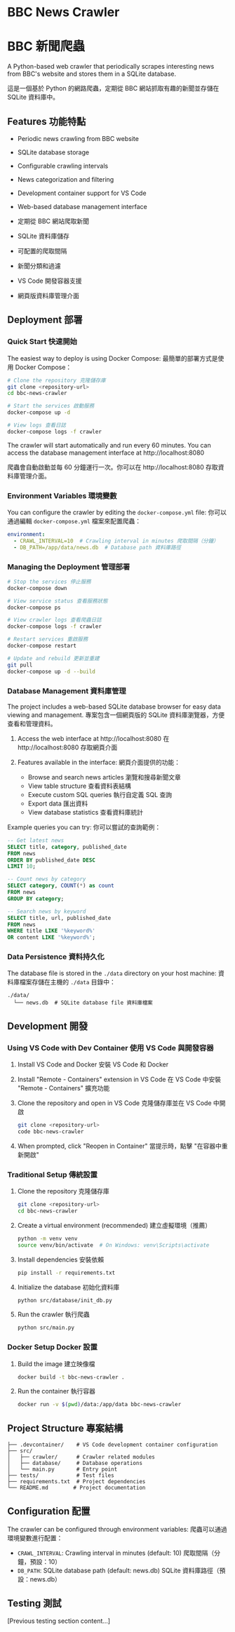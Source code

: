 # BBC News Crawler
# BBC 新聞爬蟲

A Python-based web crawler that periodically scrapes interesting news from BBC's website and stores them in a SQLite database.

這是一個基於 Python 的網路爬蟲，定期從 BBC 網站抓取有趣的新聞並存儲在 SQLite 資料庫中。

## Features 功能特點

- Periodic news crawling from BBC website
- SQLite database storage
- Configurable crawling intervals
- News categorization and filtering
- Development container support for VS Code
- Web-based database management interface

- 定期從 BBC 網站爬取新聞
- SQLite 資料庫儲存
- 可配置的爬取間隔
- 新聞分類和過濾
- VS Code 開發容器支援
- 網頁版資料庫管理介面

## Deployment 部署

### Quick Start 快速開始

The easiest way to deploy is using Docker Compose:
最簡單的部署方式是使用 Docker Compose：

```bash
# Clone the repository 克隆儲存庫
git clone <repository-url>
cd bbc-news-crawler

# Start the services 啟動服務
docker-compose up -d

# View logs 查看日誌
docker-compose logs -f crawler
```

The crawler will start automatically and run every 60 minutes. You can access the database management interface at http://localhost:8080

爬蟲會自動啟動並每 60 分鐘運行一次。你可以在 http://localhost:8080 存取資料庫管理介面。

### Environment Variables 環境變數

You can configure the crawler by editing the `docker-compose.yml` file:
你可以通過編輯 `docker-compose.yml` 檔案來配置爬蟲：

```yaml
environment:
  - CRAWL_INTERVAL=10  # Crawling interval in minutes 爬取間隔（分鐘）
  - DB_PATH=/app/data/news.db  # Database path 資料庫路徑
```

### Managing the Deployment 管理部署

```bash
# Stop the services 停止服務
docker-compose down

# View service status 查看服務狀態
docker-compose ps

# View crawler logs 查看爬蟲日誌
docker-compose logs -f crawler

# Restart services 重啟服務
docker-compose restart

# Update and rebuild 更新並重建
git pull
docker-compose up -d --build
```

### Database Management 資料庫管理

The project includes a web-based SQLite database browser for easy data viewing and management.
專案包含一個網頁版的 SQLite 資料庫瀏覽器，方便查看和管理資料。

1. Access the web interface at http://localhost:8080
   在 http://localhost:8080 存取網頁介面

2. Features available in the interface:
   網頁介面提供的功能：
   - Browse and search news articles 瀏覽和搜尋新聞文章
   - View table structure 查看資料表結構
   - Execute custom SQL queries 執行自定義 SQL 查詢
   - Export data 匯出資料
   - View database statistics 查看資料庫統計

Example queries you can try:
你可以嘗試的查詢範例：

```sql
-- Get latest news
SELECT title, category, published_date 
FROM news 
ORDER BY published_date DESC 
LIMIT 10;

-- Count news by category
SELECT category, COUNT(*) as count 
FROM news 
GROUP BY category;

-- Search news by keyword
SELECT title, url, published_date 
FROM news 
WHERE title LIKE '%keyword%' 
OR content LIKE '%keyword%';
```

### Data Persistence 資料持久化

The database file is stored in the `./data` directory on your host machine:
資料庫檔案存儲在主機的 `./data` 目錄中：

```
./data/
  └── news.db  # SQLite database file 資料庫檔案
```

## Development 開發

### Using VS Code with Dev Container 使用 VS Code 與開發容器

1. Install VS Code and Docker
   安裝 VS Code 和 Docker

2. Install "Remote - Containers" extension in VS Code
   在 VS Code 中安裝 "Remote - Containers" 擴充功能

3. Clone the repository and open in VS Code
   克隆儲存庫並在 VS Code 中開啟
   ```bash
   git clone <repository-url>
   code bbc-news-crawler
   ```

4. When prompted, click "Reopen in Container"
   當提示時，點擊 "在容器中重新開啟"

### Traditional Setup 傳統設置

1. Clone the repository 克隆儲存庫
   ```bash
   git clone <repository-url>
   cd bbc-news-crawler
   ```

2. Create a virtual environment (recommended)
   建立虛擬環境（推薦）
   ```bash
   python -m venv venv
   source venv/bin/activate  # On Windows: venv\Scripts\activate
   ```

3. Install dependencies
   安裝依賴
   ```bash
   pip install -r requirements.txt
   ```

4. Initialize the database
   初始化資料庫
   ```bash
   python src/database/init_db.py
   ```

5. Run the crawler
   執行爬蟲
   ```bash
   python src/main.py
   ```

### Docker Setup Docker 設置

1. Build the image
   建立映像檔
   ```bash
   docker build -t bbc-news-crawler .
   ```

2. Run the container
   執行容器
   ```bash
   docker run -v $(pwd)/data:/app/data bbc-news-crawler
   ```

## Project Structure 專案結構

```
├── .devcontainer/    # VS Code development container configuration
├── src/
│   ├── crawler/      # Crawler related modules
│   ├── database/     # Database operations
│   └── main.py       # Entry point
├── tests/            # Test files
├── requirements.txt  # Project dependencies
└── README.md        # Project documentation
```

## Configuration 配置

The crawler can be configured through environment variables:
爬蟲可以通過環境變數進行配置：

- `CRAWL_INTERVAL`: Crawling interval in minutes (default: 10)
  爬取間隔（分鐘，預設：10）
- `DB_PATH`: SQLite database path (default: news.db)
  SQLite 資料庫路徑（預設：news.db）

## Testing 測試

[Previous testing section content...]

